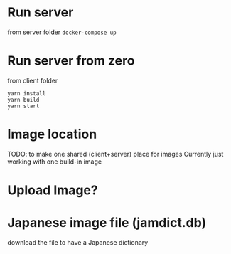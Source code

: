 # Run server

from server folder
`docker-compose up`

# Run server from zero

from client folder
```
yarn install
yarn build
yarn start
```

# Image location
TODO: to make one shared (client+server) place for images
Currently just working with one build-in image

# Upload Image?

# Japanese image file (jamdict.db)
download the file to have a Japanese dictionary
